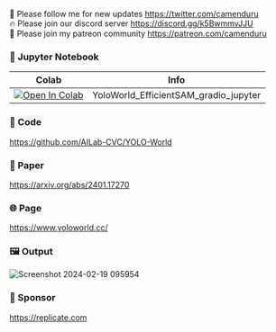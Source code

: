 🐣 Please follow me for new updates https://twitter.com/camenduru <br />
🔥 Please join our discord server https://discord.gg/k5BwmmvJJU <br />
🥳 Please join my patreon community https://patreon.com/camenduru <br />

### 🍊 Jupyter Notebook

| Colab | Info
| --- | --- |
[![Open In Colab](https://colab.research.google.com/assets/colab-badge.svg)](https://colab.research.google.com/github/camenduru/YoloWorld-EfficientSAM-jupyter/blob/main/YoloWorld_EfficientSAM_gradio_jupyter.ipynb) | YoloWorld_EfficientSAM_gradio_jupyter

### 🧬 Code
https://github.com/AILab-CVC/YOLO-World <br />

### 📄 Paper
https://arxiv.org/abs/2401.17270 <br />

### 🌐 Page
https://www.yoloworld.cc/ <br />

### 🖼 Output
![Screenshot 2024-02-19 095954](https://github.com/camenduru/YOLO-World-jupyter/assets/54370274/4d87158e-e7d2-49af-a3f6-116f49394def)

### 🏢 Sponsor
https://replicate.com
